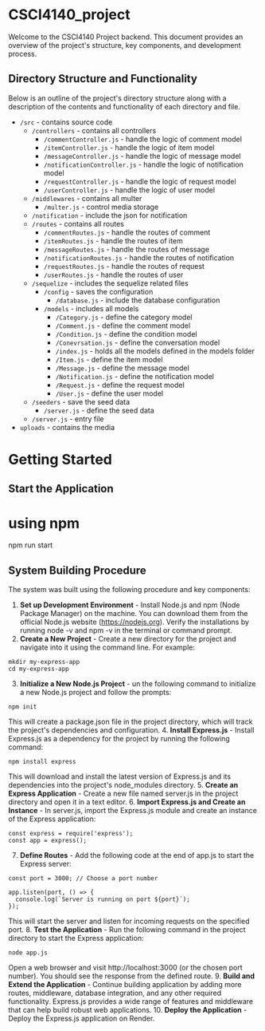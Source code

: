 # CSCI4140_project
Welcome to the CSCI4140 Project backend. This document provides an overview of the project's structure, key components, and development process.


## Directory Structure and Functionality

Below is an outline of the project's directory structure along with a description of the contents and functionality of each directory and file.

- `/src` - contains source code
    - `/controllers` - contains all controllers
        - `/commentController.js` - handle the logic of comment model
        - `/itemController.js` - handle the logic of item model
        - `/messageController.js` - handle the logic of message model
        - `/notificationController.js` - handle the logic of notification model
        - `/requestController.js` - handle the logic of request model
        - `/userController.js` - handle the logic of user model
    - `/middlewares` - contains all multer
        - `/multer.js` - control media storage
    - `/notification` - include the json for notification
    - `/routes` - contains all routes
        - `/commentRoutes.js` - handle the routes of comment
        - `/itemRoutes.js` - handle the routes of item
        - `/messageRoutes.js` - handle the routes of message
        - `/notificationRoutes.js` - handle the routes of notification
        - `/requestRoutes.js` - handle the routes of request
        - `/userRoutes.js` - handle the routes of user
    - `/sequelize` - includes the sequelize related files
        - `/config` - saves the configuration
            - `/database.js` - include the database configuration
        - `/models` - includes all models
            - `/Category.js` - define the category model
            - `/Comment.js` - define the comment model
            - `/Condition.js` - define the condition model
            - `/Conevrsation.js` - define the conversation model
            - `/index.js` - holds all the models defined in the models folder
            - `/Item.js` - define the item model
            - `/Message.js` - define the message model
            - `/Notification.js` - define the notification model
            - `/Request.js` - define the request model
            - `/User.js` - define the user model
    - `/seeders` - save the seed data
        - `/server.js` - define the seed data
    - `/server.js` - entry file
- `uploads` - contains the media

# Getting Started

## Start the Application

# using npm
npm run start

## System Building Procedure

The system was built using the following procedure and key components:

1. **Set up Development Environment** - Install Node.js and npm (Node Package Manager) on the machine. You can download them from the official Node.js website (https://nodejs.org). Verify the installations by running node -v and npm -v in the terminal or command prompt.
2. **Create a New Project** - Create a new directory for the project and navigate into it using the command line. For example:
```
mkdir my-express-app
cd my-express-app
```
3. **Initialize a New Node.js Project** - un the following command to initialize a new Node.js project and follow the prompts:
```
npm init
```
This will create a package.json file in the project directory, which will track the project's dependencies and configuration.
4. **Install Express.js** - Install Express.js as a dependency for the project by running the following command:
```
npm install express
```
This will download and install the latest version of Express.js and its dependencies into the project's node_modules directory.
5. **Create an Express Application** - Create a new file named server.js in the project directory and open it in a text editor.
6. **Import Express.js and Create an Instance** - In server.js, import the Express.js module and create an instance of the Express application:
```
const express = require('express');
const app = express();
```
7. **Define Routes** - Add the following code at the end of app.js to start the Express server:
```
const port = 3000; // Choose a port number

app.listen(port, () => {
  console.log(`Server is running on port ${port}`);
});
```
This will start the server and listen for incoming requests on the specified port.
8. **Test the Application** - Run the following command in the project directory to start the Express application:
```
node app.js
```
Open a web browser and visit http://localhost:3000 (or the chosen port number). You should see the response from the defined route.
9. **Build and Extend the Application** - Continue building application by adding more routes, middleware, database integration, and any other required functionality. Express.js provides a wide range of features and middleware that can help build robust web applications.
10. **Deploy the Application** - Deploy the Express.js application on Render.